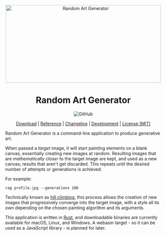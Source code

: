 <div align="center"><img width="500" height="250" src="docs/logo.png" alt="Random Art Generator">

# Random Art Generator

![GitHub](https://img.shields.io/github/license/zeh/random-art-generator)
</div>

<p align="center"><a href="docs/download.md">Download</a> | <a href="docs/running.md">Reference</a> | <a href="https://github.com/zeh/random-art-generator/releases">Changelog</a> | <a href="docs/development.md">Development</a> | <a href="LICENSE">License (MIT)</a></p>

Random Art Generator is a command-line application to produce generative art.

When passed a _target_ image, it will start painting elements on a blank canvas, essentially creating new images at random. Resulting images that are _mathematically closer_ to the target image are kept, and used as a new canvas; results that aren't get discarded. This repeats until the desired number of attempts or generations is achieved.

For example:

```shell
rag profile.jpg --generations 100
```

Technically known as [hill climbing](https://en.wikipedia.org/wiki/Hill_climbing), this process allows the creation of new images that progressively converge into the target image, with a style all its own depending on the chosen painting algorithm and its arguments.

This application is written in [Rust](https://www.rust-lang.org/), and downloadable binaries are currently available for macOS, Linux, and Windows. A webasm target - so it can be used as a JavaScript library - is planned for later.
